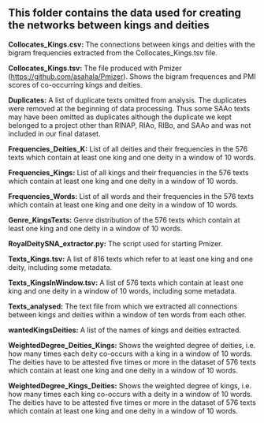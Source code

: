 ## This folder contains the data used for creating the networks between kings and deities

<b>Collocates_Kings.csv:</b> The connections between kings and deities with the bigram frequencies extracted from the Collocates_Kings.tsv file.

<b>Collocates_Kings.tsv:</b> The file produced with Pmizer (https://github.com/asahala/Pmizer). Shows the bigram frequences and PMI scores of co-occurring kings and deities.

<b>Duplicates:</b> A list of duplicate texts omitted from analysis. The duplicates were removed at the beginning of data processing. Thus some SAAo texts may have been omitted as duplicates although the duplicate we kept belonged to a project other than RINAP, RIAo, RIBo, and SAAo and was not included in our final dataset.

<b>Frequencies_Deities_K:</b> List of all deities and their frequencies in the 576 texts which contain at least one king and one deity in a window of 10 words.

<b>Frequencies_Kings:</b> List of all kings and their frequencies in the 576 texts which contain at least one king and one deity in a window of 10 words.

<b>Frequencies_Words:</b> List of all words and their frequencies in the 576 texts which contain at least one king and one deity in a window of 10 words.

<b>Genre_KingsTexts:</b> Genre distribution of the 576 texts which contain at least one king and one deity in a window of 10 words.

<b>RoyalDeitySNA_extractor.py:</b> The script used for starting Pmizer.

<b>Texts_Kings.tsv:</b> A list of 816 texts which refer to at least one king and one deity, including some metadata.

<b>Texts_KingsInWindow.tsv:</b> A list of 576 texts which contain at least one king and one deity in a window of 10 words, including some metadata.

<b>Texts_analysed:</b> The text file from which we extracted all connections between kings and deities within a window of ten words from each other.

<b>wantedKingsDeities:</b> A list of the names of kings and deities extracted.

<b>WeightedDegree_Deities_Kings:</b> Shows the weighted degree of deities, i.e. how many times each deity co-occurs with a king in a window of 10 words. The deities have to be attested five times or more in the dataset of 576 texts which contain at least one king and one deity in a window of 10 words.

<b>WeightedDegree_Kings_Deities:</b> Shows the weighted degree of kings, i.e. how many times each king co-occurs with a deity in a window of 10 words. The deities have to be attested five times or more in the dataset of 576 texts which contain at least one king and one deity in a window of 10 words.
